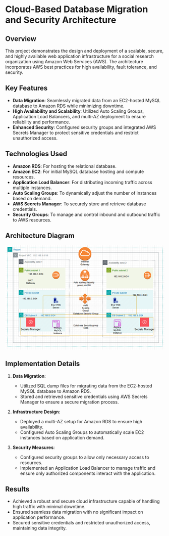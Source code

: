 # Cloud-Based Database Migration and Security Architecture

## Overview
This project demonstrates the design and deployment of a scalable, secure, and highly available web application infrastructure for a social research organization using Amazon Web Services (AWS). The architecture incorporates AWS best practices for high availability, fault tolerance, and security.

## Key Features
- **Data Migration**: Seamlessly migrated data from an EC2-hosted MySQL database to Amazon RDS while minimizing downtime.
- **High Availability and Scalability**: Utilized Auto Scaling Groups, Application Load Balancers, and multi-AZ deployment to ensure reliability and performance.
- **Enhanced Security**: Configured security groups and integrated AWS Secrets Manager to protect sensitive credentials and restrict unauthorized access.

## Technologies Used
- **Amazon RDS**: For hosting the relational database.
- **Amazon EC2**: For initial MySQL database hosting and compute resources.
- **Application Load Balancer**: For distributing incoming traffic across multiple instances.
- **Auto Scaling Groups**: To dynamically adjust the number of instances based on demand.
- **AWS Secrets Manager**: To securely store and retrieve database credentials.
- **Security Groups**: To manage and control inbound and outbound traffic to AWS resources.

## Architecture Diagram
![Architecture Diagram](Diagram2.png)

## Implementation Details
1. **Data Migration**: 
   - Utilized SQL dump files for migrating data from the EC2-hosted MySQL database to Amazon RDS.
   - Stored and retrieved sensitive credentials using AWS Secrets Manager to ensure a secure migration process.

2. **Infrastructure Design**: 
   - Deployed a multi-AZ setup for Amazon RDS to ensure high availability.
   - Configured Auto Scaling Groups to automatically scale EC2 instances based on application demand.

3. **Security Measures**:
   - Configured security groups to allow only necessary access to resources.
   - Implemented an Application Load Balancer to manage traffic and ensure only authorized components interact with the application.

## Results
- Achieved a robust and secure cloud infrastructure capable of handling high traffic with minimal downtime.
- Ensured seamless data migration with no significant impact on application performance.
- Secured sensitive credentials and restricted unauthorized access, maintaining data integrity.
